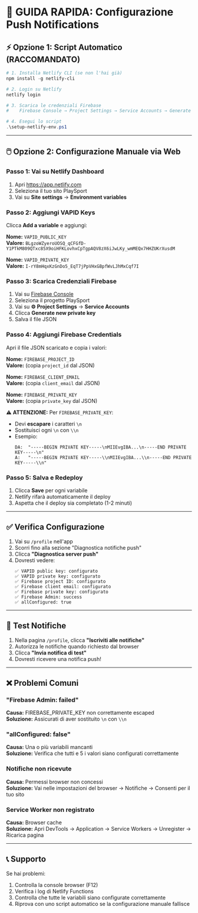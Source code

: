 # 🎯 GUIDA RAPIDA: Configurazione Push Notifications

## ⚡ Opzione 1: Script Automatico (RACCOMANDATO)

```powershell
# 1. Installa Netlify CLI (se non l'hai già)
npm install -g netlify-cli

# 2. Login su Netlify
netlify login

# 3. Scarica le credenziali Firebase
#    Firebase Console → Project Settings → Service Accounts → Generate new private key

# 4. Esegui lo script
.\setup-netlify-env.ps1
```

---

## 🖱️ Opzione 2: Configurazione Manuale via Web

### Passo 1: Vai su Netlify Dashboard
1. Apri https://app.netlify.com
2. Seleziona il tuo sito PlaySport
3. Vai su **Site settings** → **Environment variables**

### Passo 2: Aggiungi VAPID Keys

Clicca **Add a variable** e aggiungi:

**Nome:** `VAPID_PUBLIC_KEY`  
**Valore:** `BLgzoWZyeroUOSQ_qCFGfD-Y1PTkM809QTxc85X9oiHFKLovhxCpTgpAQV8zX6iJwLKy_wmMEQx7HHZUKrXusdM`

**Nome:** `VAPID_PRIVATE_KEY`  
**Valore:** `I-rY8mHqxKzGnDo5_EqT7jPpVHxGBpfWvLJhMxCqf7I`

### Passo 3: Scarica Credenziali Firebase

1. Vai su [Firebase Console](https://console.firebase.google.com)
2. Seleziona il progetto PlaySport
3. Vai su **⚙️ Project Settings** → **Service Accounts**
4. Clicca **Generate new private key**
5. Salva il file JSON

### Passo 4: Aggiungi Firebase Credentials

Apri il file JSON scaricato e copia i valori:

**Nome:** `FIREBASE_PROJECT_ID`  
**Valore:** (copia `project_id` dal JSON)

**Nome:** `FIREBASE_CLIENT_EMAIL`  
**Valore:** (copia `client_email` dal JSON)

**Nome:** `FIREBASE_PRIVATE_KEY`  
**Valore:** (copia `private_key` dal JSON)

⚠️ **ATTENZIONE:** Per `FIREBASE_PRIVATE_KEY`:
- Devi **escapare** i caratteri `\n`
- Sostituisci ogni `\n` con `\\n`
- Esempio:
  ```
  DA:  "-----BEGIN PRIVATE KEY-----\nMIIEvgIBA...\n-----END PRIVATE KEY-----\n"
  A:   "-----BEGIN PRIVATE KEY-----\\nMIIEvgIBA...\\n-----END PRIVATE KEY-----\\n"
  ```

### Passo 5: Salva e Redeploy

1. Clicca **Save** per ogni variabile
2. Netlify rifarà automaticamente il deploy
3. Aspetta che il deploy sia completato (1-2 minuti)

---

## ✅ Verifica Configurazione

1. Vai su `/profile` nell'app
2. Scorri fino alla sezione "Diagnostica notifiche push"
3. Clicca **"Diagnostica server push"**
4. Dovresti vedere:
   ```
   ✅ VAPID public key: configurato
   ✅ VAPID private key: configurato
   ✅ Firebase project ID: configurato
   ✅ Firebase client email: configurato
   ✅ Firebase private key: configurato
   ✅ Firebase Admin: success
   ✅ allConfigured: true
   ```

---

## 🧪 Test Notifiche

1. Nella pagina `/profile`, clicca **"Iscriviti alle notifiche"**
2. Autorizza le notifiche quando richiesto dal browser
3. Clicca **"Invia notifica di test"**
4. Dovresti ricevere una notifica push!

---

## ❌ Problemi Comuni

### "Firebase Admin: failed"
**Causa:** FIREBASE_PRIVATE_KEY non correttamente escaped  
**Soluzione:** Assicurati di aver sostituito `\n` con `\\n`

### "allConfigured: false"
**Causa:** Una o più variabili mancanti  
**Soluzione:** Verifica che tutti e 5 i valori siano configurati correttamente

### Notifiche non ricevute
**Causa:** Permessi browser non concessi  
**Soluzione:** Vai nelle impostazioni del browser → Notifiche → Consenti per il tuo sito

### Service Worker non registrato
**Causa:** Browser cache  
**Soluzione:** Apri DevTools → Application → Service Workers → Unregister → Ricarica pagina

---

## 📞 Supporto

Se hai problemi:
1. Controlla la console browser (F12)
2. Verifica i log di Netlify Functions
3. Controlla che tutte le variabili siano configurate correttamente
4. Riprova con uno script automatico se la configurazione manuale fallisce
